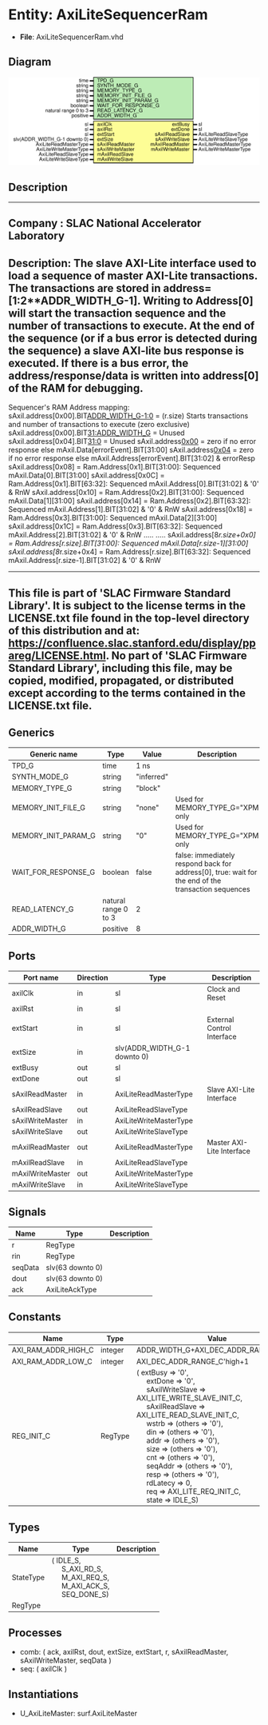 # Entity: AxiLiteSequencerRam

- **File**: AxiLiteSequencerRam.vhd
## Diagram

![Diagram](AxiLiteSequencerRam.svg "Diagram")
## Description

-----------------------------------------------------------------------------
 Company    : SLAC National Accelerator Laboratory
-----------------------------------------------------------------------------
 Description: The slave AXI-Lite interface used to load a sequence of master
              AXI-Lite transactions.  The transactions are stored in
              address=[1:2**ADDR_WIDTH_G-1].  Writing to Address[0] will
              start the transaction sequence and the number of transactions
              to execute.  At the end of the sequence (or if a bus error is
              detected during the sequence) a slave AXI-lite bus response is
              executed.  If there is a bus error, the address/response/data
              is written into address[0] of the RAM for debugging.
-----------------------------------------------------------------------------
 Sequencer's RAM Address mapping:
 sAxil.address[0x00].BIT[ADDR_WIDTH_G-1:0](write) = (r.size) Starts transactions and number of transactions to execute (zero exclusive)
 sAxil.address[0x00].BIT[31:ADDR_WIDTH_G](write)  = Unused
 sAxil.address[0x04].BIT[31:0](write)             = Unused
 sAxil.address[0x00](Read)                        = zero if no error response else mAxil.Data[errorEvent].BIT[31:00]
 sAxil.address[0x04](Read)                        = zero if no error response else mAxil.Address[errorEvent].BIT[31:02] & errorResp
 sAxil.address[0x08] = Ram.Address[0x1].BIT[31:00]: Sequenced mAxil.Data[0].BIT[31:00]
 sAxil.address[0x0C] = Ram.Address[0x1].BIT[63:32]: Sequenced mAxil.Address[0].BIT[31:02] & '0' & RnW
 sAxil.address[0x10] = Ram.Address[0x2].BIT[31:00]: Sequenced mAxil.Data[1][31:00]
 sAxil.address[0x14] = Ram.Address[0x2].BIT[63:32]: Sequenced mAxil.Address[1].BIT[31:02] & '0' & RnW
 sAxil.address[0x18] = Ram.Address[0x3].BIT[31:00]: Sequenced mAxil.Data[2][31:00]
 sAxil.address[0x1C] = Ram.Address[0x3].BIT[63:32]: Sequenced mAxil.Address[2].BIT[31:02] & '0' & RnW
 .....
 .....
 sAxil.address[8*r.size+0x0] = Ram.Address[r.size].BIT[31:00]: Sequenced mAxil.Data[r.size-1][31:00]
 sAxil.address[8*r.size+0x4] = Ram.Address[r.size].BIT[63:32]: Sequenced mAxil.Address[r.size-1].BIT[31:02] & '0' & RnW

-----------------------------------------------------------------------------
 This file is part of 'SLAC Firmware Standard Library'.
 It is subject to the license terms in the LICENSE.txt file found in the
 top-level directory of this distribution and at:
    https://confluence.slac.stanford.edu/display/ppareg/LICENSE.html.
 No part of 'SLAC Firmware Standard Library', including this file,
 may be copied, modified, propagated, or distributed except according to
 the terms contained in the LICENSE.txt file.
-----------------------------------------------------------------------------
## Generics

| Generic name        | Type                 | Value      | Description                                                                                          |
| ------------------- | -------------------- | ---------- | ---------------------------------------------------------------------------------------------------- |
| TPD_G               | time                 | 1 ns       |                                                                                                      |
| SYNTH_MODE_G        | string               | "inferred" |                                                                                                      |
| MEMORY_TYPE_G       | string               | "block"    |                                                                                                      |
| MEMORY_INIT_FILE_G  | string               | "none"     |  Used for MEMORY_TYPE_G="XPM only                                                                    |
| MEMORY_INIT_PARAM_G | string               | "0"        |  Used for MEMORY_TYPE_G="XPM only                                                                    |
| WAIT_FOR_RESPONSE_G | boolean              | false      |  false: immediately respond back for address[0], true: wait for the end of the transaction sequences |
| READ_LATENCY_G      | natural range 0 to 3 | 2          |                                                                                                      |
| ADDR_WIDTH_G        | positive             | 8          |                                                                                                      |
## Ports

| Port name        | Direction | Type                         | Description                |
| ---------------- | --------- | ---------------------------- | -------------------------- |
| axilClk          | in        | sl                           | Clock and Reset            |
| axilRst          | in        | sl                           |                            |
| extStart         | in        | sl                           | External Control Interface |
| extSize          | in        | slv(ADDR_WIDTH_G-1 downto 0) |                            |
| extBusy          | out       | sl                           |                            |
| extDone          | out       | sl                           |                            |
| sAxilReadMaster  | in        | AxiLiteReadMasterType        | Slave AXI-Lite Interface   |
| sAxilReadSlave   | out       | AxiLiteReadSlaveType         |                            |
| sAxilWriteMaster | in        | AxiLiteWriteMasterType       |                            |
| sAxilWriteSlave  | out       | AxiLiteWriteSlaveType        |                            |
| mAxilReadMaster  | out       | AxiLiteReadMasterType        | Master AXI-Lite Interface  |
| mAxilReadSlave   | in        | AxiLiteReadSlaveType         |                            |
| mAxilWriteMaster | out       | AxiLiteWriteMasterType       |                            |
| mAxilWriteSlave  | in        | AxiLiteWriteSlaveType        |                            |
## Signals

| Name    | Type             | Description |
| ------- | ---------------- | ----------- |
| r       | RegType          |             |
| rin     | RegType          |             |
| seqData | slv(63 downto 0) |             |
| dout    | slv(63 downto 0) |             |
| ack     | AxiLiteAckType   |             |
## Constants

| Name                | Type    | Value                                                                                                                                                                                                                                                                                                                                                                                                                                                                                                                                                                                                                                                                                                                                                                                                                                                                                                                                                                                                                                                                          | Description |
| ------------------- | ------- | ------------------------------------------------------------------------------------------------------------------------------------------------------------------------------------------------------------------------------------------------------------------------------------------------------------------------------------------------------------------------------------------------------------------------------------------------------------------------------------------------------------------------------------------------------------------------------------------------------------------------------------------------------------------------------------------------------------------------------------------------------------------------------------------------------------------------------------------------------------------------------------------------------------------------------------------------------------------------------------------------------------------------------------------------------------------------------ | ----------- |
| AXI_RAM_ADDR_HIGH_C | integer |  ADDR_WIDTH_G+AXI_DEC_ADDR_RANGE_C'high                                                                                                                                                                                                                                                                                                                                                                                                                                                                                                                                                                                                                                                                                                                                                                                                                                                                                                                                                                                                                                        |             |
| AXI_RAM_ADDR_LOW_C  | integer |  AXI_DEC_ADDR_RANGE_C'high+1                                                                                                                                                                                                                                                                                                                                                                                                                                                                                                                                                                                                                                                                                                                                                                                                                                                                                                                                                                                                                                                   |             |
| REG_INIT_C          | RegType |  (       extBusy         => '0',<br><span style="padding-left:20px">       extDone         => '0',<br><span style="padding-left:20px">       sAxilWriteSlave => AXI_LITE_WRITE_SLAVE_INIT_C,<br><span style="padding-left:20px">       sAxilReadSlave  => AXI_LITE_READ_SLAVE_INIT_C,<br><span style="padding-left:20px">       wstrb           => (others => '0'),<br><span style="padding-left:20px">       din             => (others => '0'),<br><span style="padding-left:20px">       addr            => (others => '0'),<br><span style="padding-left:20px">       size            => (others => '0'),<br><span style="padding-left:20px">       cnt             => (others => '0'),<br><span style="padding-left:20px">       seqAddr         => (others => '0'),<br><span style="padding-left:20px">       resp            => (others => '0'),<br><span style="padding-left:20px">       rdLatecy        => 0,<br><span style="padding-left:20px">       req             => AXI_LITE_REQ_INIT_C,<br><span style="padding-left:20px">       state           => IDLE_S) |             |
## Types

| Name      | Type                                                                                                                                                                                                         | Description |
| --------- | ------------------------------------------------------------------------------------------------------------------------------------------------------------------------------------------------------------ | ----------- |
| StateType | ( IDLE_S,<br><span style="padding-left:20px"> S_AXI_RD_S,<br><span style="padding-left:20px"> M_AXI_REQ_S,<br><span style="padding-left:20px"> M_AXI_ACK_S,<br><span style="padding-left:20px"> SEQ_DONE_S)  |             |
| RegType   |                                                                                                                                                                                                              |             |
## Processes
- comb: ( ack, axilRst, dout, extSize, extStart, r, sAxilReadMaster,
                   sAxilWriteMaster, seqData )
- seq: ( axilClk )
## Instantiations

- U_AxiLiteMaster: surf.AxiLiteMaster
